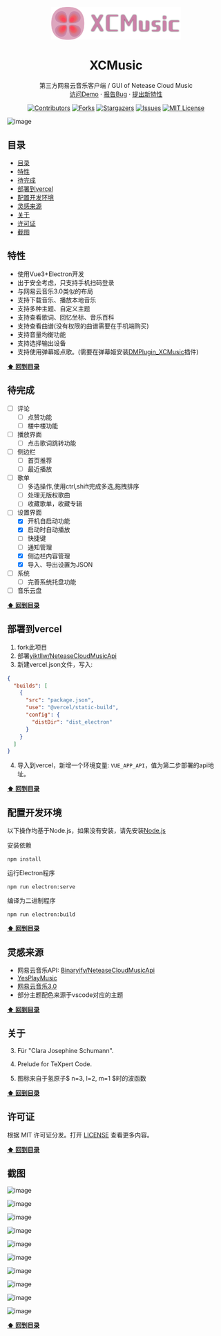 <p align="center">
    <div align="center">
        <img src="./src/assets/logo.svg" style="width:300px;">
    </div>
    <h1 align="center"> 
        XCMusic
    </h1>
    <p align="center">
        第三方网易云音乐客户端 / GUI of Netease Cloud Music
        <br />
        <a href="https://xc-music.vercel.app">访问Demo</a>
        ·
        <a href="https://github.com/yiktllw/XCMusic/issues">报告Bug</a>
        ·
        <a href="https://github.com/yiktllw/XCMusic/issues">提出新特性</a>
        <br/>
    </p>
    <div align="center">

[![Contributors][contributors-shield]][contributors-url] [![Forks][forks-shield]][forks-url] [![Stargazers][stars-shield]][stars-url] [![Issues][issues-shield]][issues-url] [![MIT License][license-shield]][license-url]
</div>

</p>

![image](https://github.com/user-attachments/assets/45fcabb2-8f89-434e-a8cc-7548a740c030)

## 目录

- [目录](#目录)
- [特性](#特性)
- [待完成](#待完成)
- [部署到vercel](#部署到vercel)
- [配置开发环境](#配置开发环境)
- [灵感来源](#灵感来源)
- [关于](#关于)
- [许可证](#许可证)
- [截图](#截图)

## 特性

- 使用Vue3+Electron开发
- 出于安全考虑，只支持手机扫码登录
- 与网易云音乐3.0类似的布局
- 支持下载音乐、播放本地音乐
- 支持多种主题、自定义主题
- 支持查看歌词、回忆坐标、音乐百科
- 支持查看曲谱(没有权限的曲谱需要在手机端购买)
- 支持音量均衡功能
- 支持选择输出设备
- 支持使用弹幕姬点歌。(需要在弹幕姬安装[DMPlugin_XCMusic](https://github.com/yiktllw/DMPlugin_XCMusic)插件)

**[⬆ 回到目录](#目录)**

## 待完成

- [ ] 评论
  - [ ] 点赞功能
  - [ ] 楼中楼功能
- [ ] 播放界面
  - [ ] 点击歌词跳转功能
- [ ] 侧边栏
  - [ ] 首页推荐
  - [ ] 最近播放
- [ ] 歌单
  - [ ] 多选操作,使用ctrl,shift完成多选,拖拽排序
  - [ ] 处理无版权歌曲
  - [ ] 收藏歌单，收藏专辑
- [ ] 设置界面
  - [x] 开机自启动功能
  - [x] 启动时自动播放
  - [ ] 快捷键
  - [ ] 通知管理
  - [x] 侧边栏内容管理
  - [x] 导入、导出设置为JSON
- [ ] 系统
  - [ ] 完善系统托盘功能
- [ ] 音乐云盘

**[⬆ 回到目录](#目录)**

## 部署到vercel

1. fork此项目
2. 部署[yiktllw/NeteaseCloudMusicApi](https://github.com/yiktllw/NeteaseCloudMusicApi)
3. 新建vercel.json文件，写入:

```json
{
  "builds": [
    {
      "src": "package.json",
      "use": "@vercel/static-build",
      "config": {
        "distDir": "dist_electron"
      }
    }
  ]
}
```

4. 导入到vercel，新增一个环境变量: `VUE_APP_API`，值为第二步部署的api地址。

**[⬆ 回到目录](#目录)**

## 配置开发环境

以下操作均基于Node.js，如果没有安装，请先安装[Node.js](https://nodejs.org/zh-cn)

安装依赖

```shell
npm install
```

运行Electron程序

```shell
npm run electron:serve
```

编译为二进制程序

```shell
npm run electron:build
```

**[⬆ 回到目录](#目录)**

## 灵感来源

- 网易云音乐API: [Binaryify/NeteaseCloudMusicApi](https://github.com/Binaryify/NeteaseCloudMusicApi)
- [YesPlayMusic](https://github.com/qier222/YesPlayMusic)
- [网易云音乐3.0](https://music.163.com)
- 部分主题配色来源于vscode对应的主题

**[⬆ 回到目录](#目录)**

## 关于

3. Für "Clara Josephine Schumann".
<div/>

4. Prelude for TeXpert Code.
<div/>

5. 图标来自于氢原子$ n=3, l=2, m=1 $时的波函数

**[⬆ 回到目录](#目录)**

## 许可证

根据 MIT 许可证分发。打开 [LICENSE](./LICENSE) 查看更多内容。

**[⬆ 回到目录](#目录)**

## 截图

![image](https://github.com/user-attachments/assets/1ab7d31b-955a-4a49-b7c5-bf253fd92a61)

![image](https://github.com/user-attachments/assets/9ae95407-2a1b-470b-a1b5-4de008dc331a)

![image](https://github.com/user-attachments/assets/1f54849d-62fa-4083-8f50-ef4cb0281eaf)

![image](https://github.com/user-attachments/assets/99b367f7-0af6-4e84-994e-65e4727dda50)

![image](https://github.com/user-attachments/assets/a50d0ed3-2cce-4164-a250-c3095b8944b9)

![image](https://github.com/user-attachments/assets/3ccda896-91a9-4c39-b7aa-a4d9054c1844)

![image](https://github.com/user-attachments/assets/295ae345-c30a-45bb-b750-f720371e8ef0)

![image](https://github.com/user-attachments/assets/c5904c59-651c-43e6-bebf-2bb45d18b52e)

![image](https://github.com/user-attachments/assets/74b1ac59-b995-4794-b230-dc80369c38b7)

![image](https://github.com/user-attachments/assets/e7e17666-31d1-484a-98a7-18284c5b10af)

**[⬆ 回到目录](#目录)**

<!-- Contributors -->

[contributors-shield]: https://img.shields.io/github/contributors/yiktllw/XCMusic.svg
[contributors-url]: https://github.com/yiktllw/XCMusic/graphs/contributors

<!-- Forks -->

[forks-shield]: https://img.shields.io/github/forks/yiktllw/XCMusic.svg
[forks-url]: https://github.com/yiktllw/XCMusic/network/members

<!-- Stars -->

[stars-shield]: https://img.shields.io/github/stars/yiktllw/XCMusic.svg
[stars-url]: https://github.com/yiktllw/XCMusic/stargazers

<!-- Issues -->

[issues-shield]: https://img.shields.io/github/issues/yiktllw/XCMusic.svg
[issues-url]: https://github.com/yiktllw/XCMusic/issues

<!-- License -->

[license-shield]: https://img.shields.io/github/license/yiktllw/XCMusic.svg
[license-url]: https://github.com/yiktllw/XCMusic/blob/master/LICENSE
